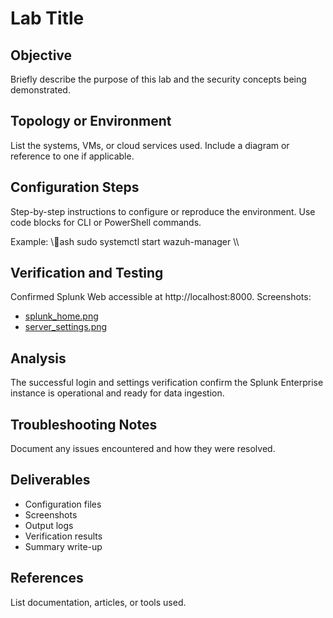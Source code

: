 ﻿# Lab Title

## Objective
Briefly describe the purpose of this lab and the security concepts being demonstrated.

## Topology or Environment
List the systems, VMs, or cloud services used. Include a diagram or reference to one if applicable.

## Configuration Steps
Step-by-step instructions to configure or reproduce the environment. Use code blocks for CLI or PowerShell commands.

Example:
\\\ash
sudo systemctl start wazuh-manager
\\\

## Verification and Testing
Confirmed Splunk Web accessible at http://localhost:8000.
Screenshots: 
- [splunk_home.png](./screenshots/splunk_home_2025-10-23.png)
- [server_settings.png](./screenshots/server_settings_2025-10-23.png)

## Analysis
The successful login and settings verification confirm the Splunk Enterprise instance is operational and ready for data ingestion.

## Troubleshooting Notes
Document any issues encountered and how they were resolved.

## Deliverables
- Configuration files
- Screenshots
- Output logs
- Verification results
- Summary write-up

## References
List documentation, articles, or tools used.
